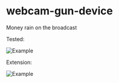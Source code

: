 # webcam-gun-device
Money rain on the broadcast

Tested: 


![Example](/example.gif)



Extension:


![Example](/extension.png)
